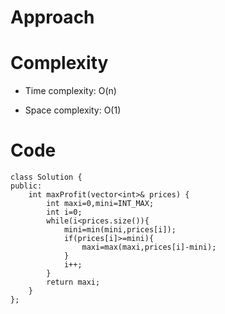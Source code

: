 # Approach
<!-- Describe your approach to solving the problem. -->

# Complexity
- Time complexity: O(n)
<!-- Add your time complexity here, e.g. $$O(n)$$ -->

- Space complexity: O(1)
<!-- Add your space complexity here, e.g. $$O(n)$$ -->

# Code
```
class Solution {
public:
    int maxProfit(vector<int>& prices) {
        int maxi=0,mini=INT_MAX;
        int i=0;
        while(i<prices.size()){
            mini=min(mini,prices[i]);
            if(prices[i]>=mini){
                maxi=max(maxi,prices[i]-mini);
            }
            i++;
        }
        return maxi;
    }
};
```
